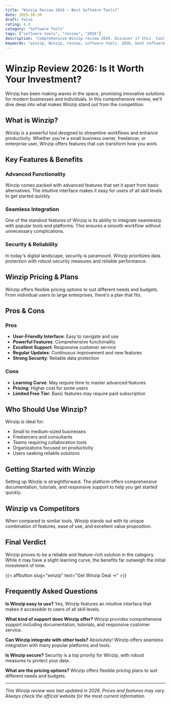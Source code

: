 ```yaml
---
title: "Winzip Review 2026 – Best Software Tools?"
date: 2025-10-30
draft: false
rating: 4.8
category: "Software Tools"
tags: ["software-tools", "review", "2026"]
description: "Comprehensive Winzip review 2026. Discover if this  tool is the best choice for your needs."
keywords: "winzip, Winzip, review, software tools, 2026, best software tools"
---
```


# Winzip Review 2026: Is It Worth Your Investment?

Winzip has been making waves in the  space, promising innovative solutions for modern businesses and individuals. In this comprehensive review, we'll dive deep into what makes Winzip stand out from the competition.

## What is Winzip?

Winzip is a powerful  tool designed to streamline workflows and enhance productivity. Whether you're a small business owner, freelancer, or enterprise user, Winzip offers features that can transform how you work.

## Key Features & Benefits

### Advanced Functionality
Winzip comes packed with advanced features that set it apart from basic alternatives. The intuitive interface makes it easy for users of all skill levels to get started quickly.

### Seamless Integration
One of the standout features of Winzip is its ability to integrate seamlessly with popular tools and platforms. This ensures a smooth workflow without unnecessary complications.

### Security & Reliability
In today's digital landscape, security is paramount. Winzip prioritizes data protection with robust security measures and reliable performance.

## Winzip Pricing & Plans

Winzip offers flexible pricing options to suit different needs and budgets. From individual users to large enterprises, there's a plan that fits.

## Pros & Cons

### Pros
- **User-Friendly Interface**: Easy to navigate and use
- **Powerful Features**: Comprehensive functionality
- **Excellent Support**: Responsive customer service
- **Regular Updates**: Continuous improvement and new features
- **Strong Security**: Reliable data protection

### Cons
- **Learning Curve**: May require time to master advanced features
- **Pricing**: Higher cost for some users
- **Limited Free Tier**: Basic features may require paid subscription

## Who Should Use Winzip?

Winzip is ideal for:
- Small to medium-sized businesses
- Freelancers and consultants
- Teams requiring collaboration tools
- Organizations focused on productivity
- Users seeking reliable  solutions

## Getting Started with Winzip

Setting up Winzip is straightforward. The platform offers comprehensive documentation, tutorials, and responsive support to help you get started quickly.

## Winzip vs Competitors

When compared to similar tools, Winzip stands out with its unique combination of features, ease of use, and excellent value proposition.

## Final Verdict

Winzip proves to be a reliable and feature-rich solution in the  category. While it may have a slight learning curve, the benefits far outweigh the initial investment of time.

{{< affbutton slug="winzip" text="Get Winzip Deal →" >}}

## Frequently Asked Questions

**Is Winzip easy to use?**
Yes, Winzip features an intuitive interface that makes it accessible to users of all skill levels.

**What kind of support does Winzip offer?**
Winzip provides comprehensive support including documentation, tutorials, and responsive customer service.

**Can Winzip integrate with other tools?**
Absolutely! Winzip offers seamless integration with many popular platforms and tools.

**Is Winzip secure?**
Security is a top priority for Winzip, with robust measures to protect your data.

**What are the pricing options?**
Winzip offers flexible pricing plans to suit different needs and budgets.

---

*This Winzip review was last updated in 2026. Prices and features may vary. Always check the official website for the most current information.*
